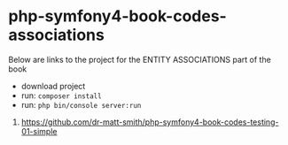 # php-symfony4-book-codes-associations

Below are links to the project for the ENTITY ASSOCIATIONS part of the book

- download project
- run: `composer install`
- run: `php bin/console server:run`

1. https://github.com/dr-matt-smith/php-symfony4-book-codes-testing-01-simple

